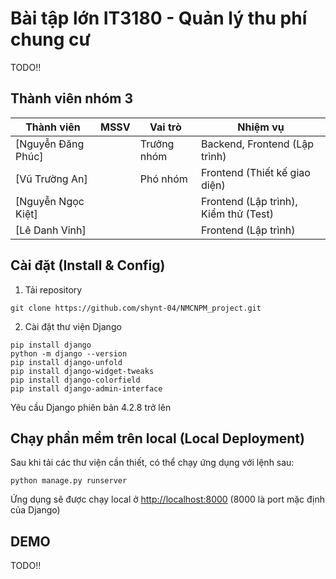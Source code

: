 # Bài tập lớn IT3180 - Quản lý thu phí chung cư
TODO!!

## Thành viên nhóm 3
| Thành viên                                        | MSSV     | Vai trò     | Nhiệm vụ                              |
| ------------------------------------------------- | -------- | ----------- | ------------------------------------- |
| [Nguyễn Đăng Phúc]  |  | Trưởng nhóm | Backend, Frontend (Lập trình)         |
| [Vũ Trường An]       |  | Phó nhóm    | Frontend (Thiết kế giao diện)         |
| [Nguyễn Ngọc Kiệt]   |  |             | Frontend (Lập trình), Kiểm thử (Test) |
| [Lê Danh Vinh] |  |             | Frontend (Lập trình)                  |
## Cài đặt (Install & Config)
1. Tải repository
```
git clone https://github.com/shynt-04/NMCNPM_project.git
```
2. Cài đặt thư viện Django
```
pip install django
python -m django --version
pip install django-unfold
pip install django-widget-tweaks
pip install django-colorfield
pip install django-admin-interface
```
Yêu cầu Django phiên bản 4.2.8 trở lên

## Chạy phần mềm trên local (Local Deployment)
Sau khi tải các thư viện cần thiết, có thể chạy ứng dụng với lệnh sau:
```
python manage.py runserver
```
Ứng dụng sẽ được chạy local ở [http://localhost:8000](http://localhost:8000) (8000 là port mặc định của Django)

## DEMO 
TODO!!


